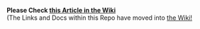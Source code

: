 **Please Check [this Article in the Wiki](../../wiki/Receive-via-HTTP-with-ngrok-using-a-CLI-Wallet)**<br>(The Links and Docs within this Repo have moved into [the Wiki!]((../../wiki))